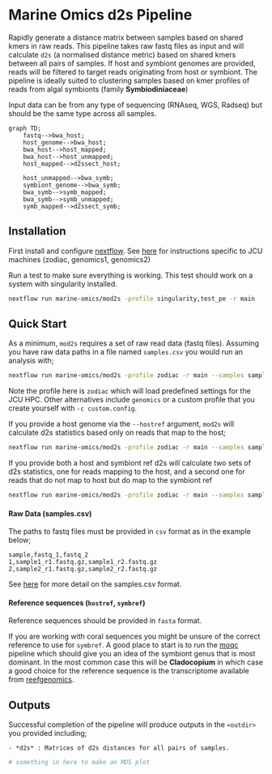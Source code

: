 # Marine Omics d2s Pipeline

Rapidly generate a distance matrix between samples based on shared kmers in raw reads. This pipeline takes raw fastq files as input and will calculate `d2s`  (a normalised distance metric) based on shared kmers between all pairs of samples. If host and symbiont genomes are provided, reads will be filtered to target reads originating from host or symbiont.  The pipeline is ideally suited to clustering samples based on kmer profiles of reads from algal symbionts (family **Symbiodiniaceae**)

Input data can be from any type of sequencing (RNAseq, WGS, Radseq) but should be the same type across all samples.

```mermaid
graph TD;
	fastq-->bwa_host;
	host_genome-->bwa_host;
	bwa_host-->host_mapped;
	bwa_host-->host_unmapped;
	host_mapped-->d2ssect_host;

	host_unmapped-->bwa_symb;
	symbiont_genome-->bwa_symb;
	bwa_symb-->symb_mapped;
	bwa_symb-->symb_unmapped;
	symb_mapped-->d2ssect_symb;
```

## Installation

First install and configure [nextflow](https://www.nextflow.io/). See [here](https://gist.github.com/iracooke/bec2b24a86eb682f7d3055eea15e61aa) for instructions specific to JCU machines (zodiac, genomics1, genomics2)

Run a test to make sure everything is working. This test should work on a system with singularity installed.

```bash
nextflow run marine-omics/mod2s -profile singularity,test_pe -r main
```

## Quick Start

As a minimum, `mod2s` requires a set of raw read data (fastq files). Assuming you have raw data paths in a file named `samples.csv` you would run an analysis with;

```bash
nextflow run marine-omics/mod2s -profile zodiac -r main --samples samples.csv --outdir myout
```

Note the profile here is `zodiac` which will load predefined settings for the JCU HPC. Other alternatives include `genomics` or a custom profile that you create yourself with `-c custom.config`.

If you provide a host genome via the `--hostref` argument, `mod2s` will calculate d2s statistics based only on reads that map to the host;

```bash
nextflow run marine-omics/mod2s -profile zodiac -r main --samples samples.csv --hostref host.fasta --outdir myout
```

If you provide both a host and symbiont ref d2s will calculate two sets of d2s statistics, one for reads mapping to the host, and a second one for reads that do not map to host but do map to the symbiont ref

```bash
nextflow run marine-omics/mod2s -profile zodiac -r main --samples samples.csv --hostref host.fasta --symbref symbiont.fasta --outdir myout
```

#### Raw Data (samples.csv)

The paths to fastq files must be provided in `csv` format as in the example below;

```
sample,fastq_1,fastq_2
1,sample1_r1.fastq.gz,sample1_r2.fastq.gz
2,sample2_r1.fastq.gz,sample2_r2.fastq.gz
```

See [here](https://gist.github.com/iracooke/bec2b24a86eb682f7d3055eea15e61aa#file-samples-md) for more detail on the samples.csv format. 


#### Reference sequences (`hostref`, `symbref`)

Reference sequences should be provided in `fasta` format. 

If you are working with coral sequences you might be unsure of the correct reference to use for `symbref`.  A good place to start is to run the [moqc](https://github.com/marine-omics/moqc) pipeline which should give you an idea of the symbiont genus that is most dominant.  In the most common case this will be **Cladocopium** in which case a good choice for the reference sequence is the transcriptome available from [reefgenomics](http://symbs.reefgenomics.org/download/). 


## Outputs

Successful completion of the pipeline will produce outputs in the `<outdir>` you provided including;

	- *d2s* : Matrices of d2s distances for all pairs of samples. 

```R
# something in here to make an MDS plot
```

